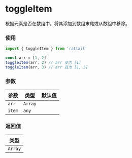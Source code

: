 # toggleItem

根据元素是否在数组中，将其添加到数组末尾或从数组中移除。

### 使用

```ts
import { toggleItem } from 'rattail'

const arr = [1, 2]
toggleItem(arr, 2) // arr 变为 [1]
toggleItem(arr, 3) // arr 变为 [1, 3]
```

### 参数

| 参数   | 类型    | 默认值 |
| ------ | ------- | ------ |
| `arr`  | `Array` |        |
| `item` | `any`   |        |

### 返回值

| 类型    |
| ------- |
| `Array` |
